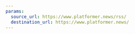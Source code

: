 ```yaml
---
params:
  source_url: https://www.platformer.news/rss/
  destination_url: https://www.platformer.news/
---
```

